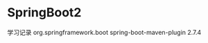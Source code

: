 # SpringBoot2
学习记录
<plugin>
    <groupId>org.springframework.boot</groupId>
    <artifactId>spring-boot-maven-plugin</artifactId>
    <version>2.7.4</version>
</plugin>
